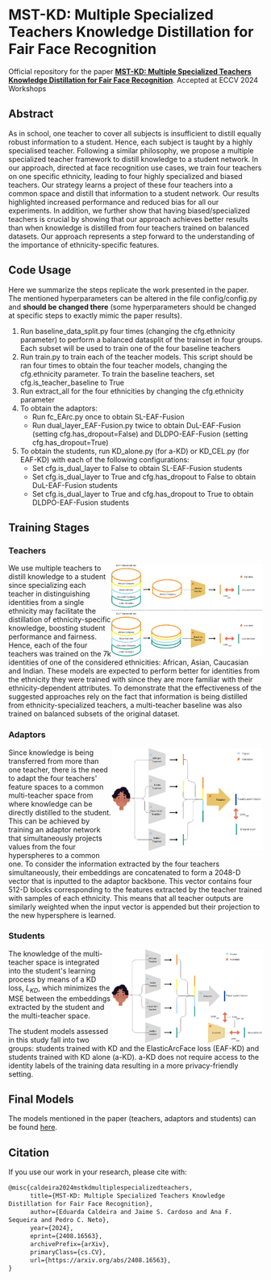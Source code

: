 # MST-KD: Multiple Specialized Teachers Knowledge Distillation for Fair Face Recognition
Official repository for the paper **[MST-KD: Multiple Specialized Teachers Knowledge Distillation for Fair Face Recognition](https://arxiv.org/abs/2408.16563)**. Accepted at ECCV 2024 Workshops

## Abstract
As in school, one teacher to cover all subjects is insufficient to distill equally robust information to a student. Hence, each subject is taught by a highly specialised teacher. Following a similar philosophy, we propose a multiple specialized teacher framework to distill knowledge to a student network. In our approach, directed at face recognition use cases, we train four teachers on one specific ethnicity, leading to four highly specialized and biased teachers. Our strategy learns a project of these four teachers into a common space and distill that information to a student network. Our results highlighted increased performance and reduced bias for all our experiments. In addition, we further show that having biased/specialized teachers is crucial by showing that our approach achieves better results than when knowledge is distilled from four teachers trained on balanced datasets. Our approach represents a step forward to the understanding of the importance of ethnicity-specific features.

## Code Usage
Here we summarize the steps replicate the work presented in the paper. The mentioned hyperparameters can be altered in the file config/config.py and **should be changed there** (some hyperparameters should be changed at specific steps to exactly mimic the paper results).

1. Run baseline_data_split.py four times (changing the cfg.ethnicity parameter) to perform a balanced datasplit of the trainset in four groups. Each subset will be used to train one of the four baseline teachers
2. Run train.py to train each of the teacher models. This script should be ran four times to obtain the four teacher models, changing the cfg.ethnicity parameter. To train the baseline teachers, set cfg.is_teacher_baseline to True
3. Run extract_all for the four ethnicities by changing the cfg.ethnicity parameter
4. To obtain the adaptors:
    - Run fc_EArc.py once to obtain SL-EAF-Fusion
    - Run dual_layer_EAF-Fusion.py twice to obtain DuL-EAF-Fusion (setting cfg.has_dropout=False) and DLDPO-EAF-Fusion (setting cfg.has_dropout=True)
5. To obtain the students, run KD_alone.py (for a-KD) or KD_CEL.py (for EAF-KD) with each of the following configurations:
    - Set cfg.is_dual_layer to False to obtain SL-EAF-Fusion students
    - Set cfg.is_dual_layer to True and cfg.has_dropout to False to obtain DuL-EAF-Fusion students
    - Set cfg.is_dual_layer to True and cfg.has_dropout to True to obtain DLDPO-EAF-Fusion students

## Training Stages

### Teachers
<img src="figures/teacher_optimization.png" width="300" align="right"> 

We use multiple teachers to distill knowledge to a student since specializing each teacher in distinguishing identities from a single ethnicity may facilitate the distillation of ethnicity-specific knowledge, boosting student performance and fairness. Hence, each of the four teachers was trained on the 7k identities of one of the considered ethnicities: African, Asian, Caucasian and Indian. These models are expected to perform better for identities from the ethnicity they were trained with since they are more familiar with their ethnicity-dependent attributes. To demonstrate that the effectiveness of the suggested approaches rely on the fact that information is being distilled from ethnicity-specialized teachers, a multi-teacher baseline was also trained on balanced subsets of the original dataset.

### Adaptors
<img src="figures/adaptor_optimization.png" width="300" align="right">

Since knowledge is being transferred from more than one teacher, there is the need to adapt the four teachers' feature spaces to a common multi-teacher space from where knowledge can be directly distilled to the student. This can be achieved by training an adaptor network that simultaneously projects values from the four hyperspheres to a common one. To consider the information extracted by the four teachers simultaneously, their embeddings are concatenated to form a 2048-D vector that is inputted to the adaptor backbone. This vector contains four 512-D blocks corresponding to the features extracted by the teacher trained with samples of each ethnicity. This means that all teacher outputs are similarly weighted when the input vector is appended but their projection to the new hypersphere is learned.

### Students
<img src="figures/student_optimization.png" width="300" align="right"> 

The knowledge of the multi-teacher space is integrated into the student's learning process by means of a KD loss, $L_{KD}$, which minimizes the MSE between the embeddings extracted by the student and the multi-teacher space. 

The student models assessed in this study fall into two groups: students trained with KD and the ElasticArcFace loss (EAF-KD) and students trained with KD alone (a-KD). a-KD does not require access to the identity labels of the training data resulting in a more privacy-friendly setting.

## Final Models
The models mentioned in the paper (teachers, adaptors and students) can be found [here](https://drive.google.com/file/d/1nqw7OuPGTW9hgWNE2q-GCCK904VtKkZh/view?usp=sharing).

## Citation
If you use our work in your research, please cite with:

```
@misc{caldeira2024mstkdmultiplespecializedteachers,
      title={MST-KD: Multiple Specialized Teachers Knowledge Distillation for Fair Face Recognition}, 
      author={Eduarda Caldeira and Jaime S. Cardoso and Ana F. Sequeira and Pedro C. Neto},
      year={2024},
      eprint={2408.16563},
      archivePrefix={arXiv},
      primaryClass={cs.CV},
      url={https://arxiv.org/abs/2408.16563}, 
}
```

